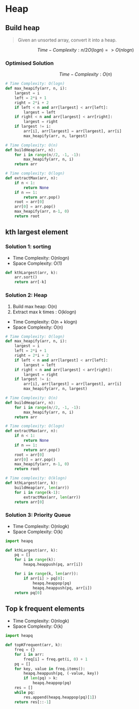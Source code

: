 # Heap

## Build heap

>Given an unsorted array, convert it into a heap.

$$ Time-Complexity: n/2 O(log n) => O(nlogn) $$

### Optimised Solution

$$ Time-Complexity: O(n) $$

```python
# Time Complexity: O(logn)
def max_heapify(arr, n, i):
    largest = i
    left = 2*i + 1
    right = 2*i + 2
    if left < n and arr[largest] < arr[left]:
        largest = left
    if right < n and arr[largest] < arr[right]:
        largest = right
    if largest != i:
        arr[i], arr[largest] = arr[largest], arr[i]
        max_heapify(arr, n, largest)

# Time Complexity: O(n)
def buildHeap(arr, n):
    for i in range(n//2, -1, -1):
        max_heapify(arr, n, i)
    return arr

# Time complexity: O(logn)
def extractMax(arr, n):
    if n < 1:
        return None
    if n == 1:
        return arr.pop()
    root = arr[0]
    arr[0] = arr.pop()
    max_heapify(arr, n-1, 0)
    return root
```

## kth largest element

### Solution 1: sorting
- Time Complexity: O(nlogn)
- Space Complexity: O(1)

```python
def kthLargest(arr, k):
    arr.sort()
    return arr[-k]
```

### Solution 2: Heap

1. Build max heap: O(n)
2. Extract max k times : O(klogn)

- Time Complexity: O(n + klogn) 
- Space Complexity: O(n)

```python
# Time Complexity: O(logn)
def max_heapify(arr, n, i):
    largest = i
    left = 2*i + 1
    right = 2*i + 2
    if left < n and arr[largest] < arr[left]:
        largest = left
    if right < n and arr[largest] < arr[right]:
        largest = right
    if largest != i:
        arr[i], arr[largest] = arr[largest], arr[i]
        max_heapify(arr, n, largest)

# Time Complexity: O(n)
def buildHeap(arr, n):
    for i in range(n//2, -1, -1):
        max_heapify(arr, n, i)
    return arr

# Time complexity: O(logn)
def extractMax(arr, n):
    if n < 1:
        return None
    if n == 1:
        return arr.pop()
    root = arr[0]
    arr[0] = arr.pop()
    max_heapify(arr, n-1, 0)
    return root

# Time complexity: O(klogn)
def kthLargest(arr, k):
    buildHeap(arr, len(arr))
    for i in range(k-1):
        extractMax(arr, len(arr))
    return arr[0]
```

### Solution 3: Priority Queue

- Time Complexity: O(nlogk)
- Space Complexity: O(k)

```python
import heapq

def kthLargest(arr, k):
    pq = []
    for i in range(k):
        heapq.heappush(pq, arr[i])

    for i in range(k, len(arr)):
        if arr[i] > pq[0]:
            heapq.heappop(pq)
            heapq.heappush(pq, arr[i])
    return pq[0]
```

## Top k frequent elements

- Time Complexity: O(nlogk)
- Space Complexity: O(k)

```python
import heapq

def topKFrequent(arr, k):
    freq = {}
    for i in arr:
        freq[i] = freq.get(i, 0) + 1
    pq = []
    for key, value in freq.items():
        heapq.heappush(pq, (-value, key))
        if len(pq) > k:
            heapq.heappop(pq)
    res = []
    while pq:
        res.append(heapq.heappop(pq)[1])
    return res[::-1]
```
